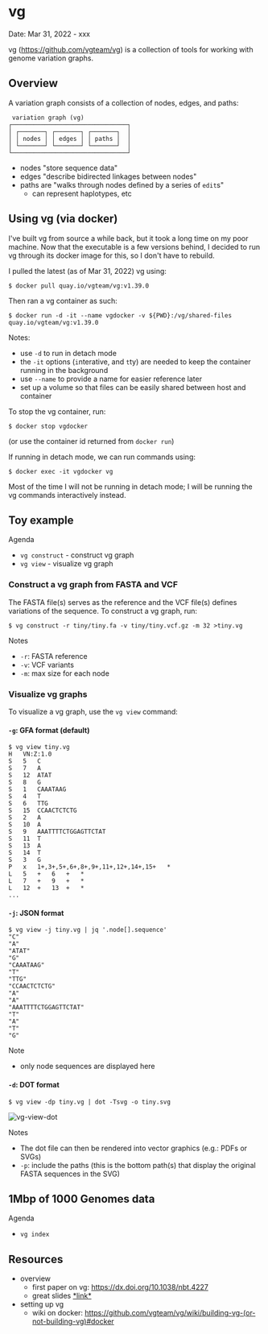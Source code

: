 # vg

Date: Mar 31, 2022 - xxx


vg (https://github.com/vgteam/vg) is a collection of tools for working with
genome variation graphs.

## Overview

A variation graph consists of a collection of nodes, edges, and paths:

```
 variation graph (vg)
┌────────────────────────────────┐
│ ┌───────┐ ┌───────┐ ┌───────┐  │
│ │ nodes │ │ edges │ │ paths │  │
│ └───────┘ └───────┘ └───────┘  │
└────────────────────────────────┘
```

- nodes "store sequence data"
- edges "describe bidirected linkages between nodes"
- paths are "walks through nodes defined by a series of `edit`s"
  - can represent haplotypes, etc


<!--
CPANG19 tutorial files

Material: https://gtpb.github.io/CPANG19/
Date: Mar 31, 2022 - xxx
-->

## Using vg (via docker)

I've built vg from source a while back, but it took a long time on my poor
machine. Now that the executable is a few versions behind, I decided to run vg
through its docker image for this, so I don't have to rebuild.

I pulled the latest (as of Mar 31, 2022) vg using:

```
$ docker pull quay.io/vgteam/vg:v1.39.0
```


Then ran a vg container as such:

```
$ docker run -d -it --name vgdocker -v ${PWD}:/vg/shared-files quay.io/vgteam/vg:v1.39.0
```

Notes:
- use `-d` to run in detach mode
- the `-it` options (`i`nterative, and `t`ty) are needed to keep the container
  running in the background
- use `--name` to provide a name for easier reference later
- set up a volume so that files can be easily shared between host and container


To stop the vg container, run:

```
$ docker stop vgdocker
```

(or use the container id returned from `docker run`)


If running in detach mode, we can run commands using:

```
$ docker exec -it vgdocker vg
```

Most of the time I will not be running in detach mode; I will be running the vg
commands interactively instead.



## Toy example

Agenda
- `vg construct` - construct vg graph
- `vg view` - visualize vg graph


### Construct a vg graph from FASTA and VCF

The FASTA file(s) serves as the reference and the VCF file(s) defines
variations of the sequence. To construct a vg graph, run:

```
$ vg construct -r tiny/tiny.fa -v tiny/tiny.vcf.gz -m 32 >tiny.vg
```

Notes
- `-r`: FASTA reference
- `-v`: VCF variants
- `-m`: max size for each node


### Visualize vg graphs

To visualize a vg graph, use the `vg view` command:

#### `-g`: GFA format (default)

```
$ vg view tiny.vg
H	VN:Z:1.0
S	5	C
S	7	A
S	12	ATAT
S	8	G
S	1	CAAATAAG
S	4	T
S	6	TTG
S	15	CCAACTCTCTG
S	2	A
S	10	A
S	9	AAATTTTCTGGAGTTCTAT
S	11	T
S	13	A
S	14	T
S	3	G
P	x	1+,3+,5+,6+,8+,9+,11+,12+,14+,15+	*
L	5	+	6	+	*
L	7	+	9	+	*
L	12	+	13	+	*
...
```

#### `-j`: JSON format

```
$ vg view -j tiny.vg | jq '.node[].sequence'
"C"
"A"
"ATAT"
"G"
"CAAATAAG"
"T"
"TTG"
"CCAACTCTCTG"
"A"
"A"
"AAATTTTCTGGAGTTCTAT"
"T"
"A"
"T"
"G"
```
	
Note	
- only node sequences are displayed here


#### `-d`: DOT format

```
$ vg view -dp tiny.vg | dot -Tsvg -o tiny.svg
```

![vg-view-dot](https://user-images.githubusercontent.com/20177171/161162117-493a4808-78e3-4b21-8d15-619aafc83f09.svg)

Notes
- The dot file can then be rendered into vector graphics (e.g.: PDFs or SVGs)
- `-p`: include the paths (this is the bottom path(s) that display the original
  FASTA sequences in the SVG)

## 1Mbp of 1000 Genomes data

Agenda
- `vg index`



## Resources

- overview
  - first paper on vg: https://dx.doi.org/10.1038/nbt.4227
  - great slides [\*link\*](https://gtpb.github.io/CPANG18/assets/CPANG18_Computational_Pangenomics_2018_(day1).pdf)
- setting up vg
  - wiki on docker: https://github.com/vgteam/vg/wiki/building-vg-(or-not-building-vg)#docker



<!--
* From JSON to vg

```
vg view -v -J graph.vg.json > graph.vg
```

* Generate xg index from vg

```
vg index -x graph.xg graph.vg
```
-->

